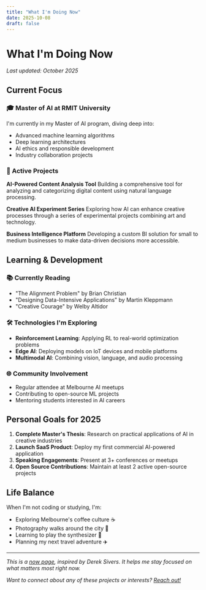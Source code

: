 ```yaml
---
title: "What I'm Doing Now"
date: 2025-10-08
draft: false
---
```


# What I'm Doing Now

*Last updated: October 2025*

## Current Focus

### 🎓 Master of AI at RMIT University
I'm currently in my Master of AI program, diving deep into:
- Advanced machine learning algorithms
- Deep learning architectures
- AI ethics and responsible development
- Industry collaboration projects

### 🚀 Active Projects

**AI-Powered Content Analysis Tool**
Building a comprehensive tool for analyzing and categorizing digital content using natural language processing.

**Creative AI Experiment Series**
Exploring how AI can enhance creative processes through a series of experimental projects combining art and technology.

**Business Intelligence Platform**
Developing a custom BI solution for small to medium businesses to make data-driven decisions more accessible.

## Learning & Development

### 📚 Currently Reading
- "The Alignment Problem" by Brian Christian
- "Designing Data-Intensive Applications" by Martin Kleppmann
- "Creative Courage" by Welby Altidor

### 🛠️ Technologies I'm Exploring
- **Reinforcement Learning**: Applying RL to real-world optimization problems
- **Edge AI**: Deploying models on IoT devices and mobile platforms
- **Multimodal AI**: Combining vision, language, and audio processing

### 🌐 Community Involvement
- Regular attendee at Melbourne AI meetups
- Contributing to open-source ML projects
- Mentoring students interested in AI careers

## Personal Goals for 2025

1. **Complete Master's Thesis**: Research on practical applications of AI in creative industries
2. **Launch SaaS Product**: Deploy my first commercial AI-powered application
3. **Speaking Engagements**: Present at 3+ conferences or meetups
4. **Open Source Contributions**: Maintain at least 2 active open-source projects

## Life Balance

When I'm not coding or studying, I'm:
- Exploring Melbourne's coffee culture ☕
- Photography walks around the city 📸
- Learning to play the synthesizer 🎹
- Planning my next travel adventure ✈️

---

*This is a [now page](https://nownownow.com/about), inspired by Derek Sivers. It helps me stay focused on what matters most right now.*

*Want to connect about any of these projects or interests? [Reach out!](/contact)*